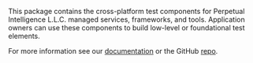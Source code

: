 ﻿This package contains the cross-platform test components for Perpetual Intelligence L.L.C. managed services, frameworks, and tools. Application owners can use these components to build low-level or foundational test elements.

For more information see our [documentation](https://docs.perpetualintelligence.com/articles/repos/protocols/intro.html) or the GitHub [repo](https://github.com/perpetualintelligence).